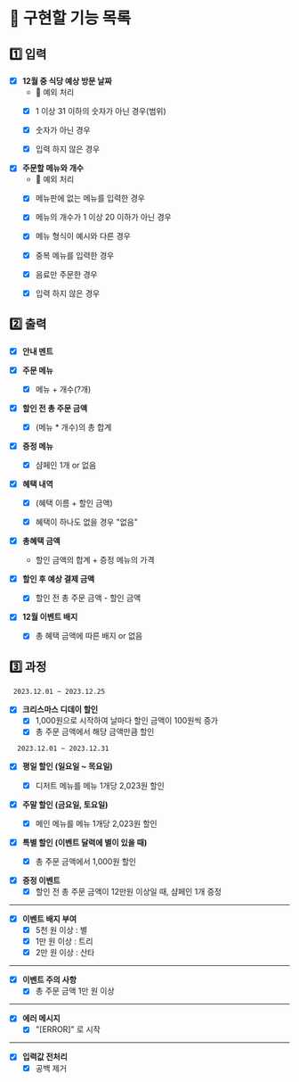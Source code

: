 🐰 구현할 기능 목록
=============

1️⃣ 입력
-------------
+ [x] __12월 중 식당 예상 방문 날짜__
  + 🚫 예외 처리 
  + [x] 1 이상 31 이하의 숫자가 아닌 경우(범위)
  + [x] 숫자가 아닌 경우
  + [x] 입력 하지 않은 경우


+ [x] __주문할 메뉴와 개수__
  + 🚫 예외 처리
  + [x] 메뉴판에 없는 메뉴를 입력한 경우 
  + [x] 메뉴의 개수가 1 이상 20 이하가 아닌 경우
  + [x] 메뉴 형식이 예시와 다른 경우 
  + [x] 중복 메뉴를 입력한 경우 
  + [x] 음료만 주문한 경우
  + [x] 입력 하지 않은 경우 


2️⃣ 출력
-------------
+ [x] __안내 멘트__


+ [x] __주문 메뉴__
  + [x] 메뉴 + 개수(?개)


+ [x] __할인 전 총 주문 금액__
  + [x] (메뉴 * 개수)의 총 합계 


+ [x] __증정 메뉴__
    + [x] 샴페인 1개 or 없음  


+ [x] __혜택 내역__
  + [x] (혜택 이름 + 할인 금액)
  + [x] 혜택이 하나도 없을 경우 "없음" 


+ [x] __총혜택 금액__
  + 할인 금액의 합계 + 증정 메뉴의 가격 


+ [x] __할인 후 예상 결제 금액__
  + [x] 할인 전 총 주문 금액 - 할인 금액 


+ [x] __12월 이벤트 배지__
  + [x] 총 혜택 금액에 따른 배지 or 없음 

3️⃣ 과정
-------------
 ```
  2023.12.01 ~ 2023.12.25
 ```
  + [x] __크리스마스 디데이 할인__
    + [x] 1,000원으로 시작하여 날마다 할인 금액이 100원씩 증가
    + [x] 총 주문 금액에서 해당 금액만큼 할인

```
  2023.12.01 ~ 2023.12.31
 ```
  + [x] __평일 할인 (일요일 ~ 목요일)__
    + [x] 디저트 메뉴를 메뉴 1개당 2,023원 할인


  + [x] __주말 할인 (금요일, 토요일)__
    + [x] 메인 메뉴를 메뉴 1개당 2,023원 할인 


  + [x] __특별 할인 (이벤트 달력에 별이 있을 때)__
    + [x] 총 주문 금액에서 1,000원 할인


  + [x] __증정 이벤트__
    + [x] 할인 전 총 주문 금액이 12만원 이상일 때, 샴페인 1개 증정
- - -

+ [x] __이벤트 배지 부여__
  + [x] 5천 원 이상 : 별
  + [x] 1만 원 이상 : 트리
  + [x] 2만 원 이상 : 산타 
  
- - -
+ [x] __이벤트 주의 사항__
  + [x] 총 주문 금액 1만 원 이상

- - -
+ [x] __에러 메시지__
  + [x] "[ERROR]" 로 시작 

- - -
+ [x] __입력값 전처리__
  + [X] 공백 제거